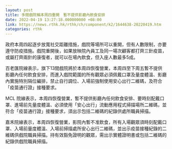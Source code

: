 ```yaml
---
layout: post
title: 多間戲院稱本周四重開　暫不提供影廳內飲食安排
date: 2022-04-19 13:27:18.000000000 +08:00
link: https://news.rthk.hk/rthk/ch/component/k2/1644638-20220419.htm
categories: rthk
---
```


政府本周四起逐步放寬社交距離措施，戲院等場所可以重開，但有人數限制，亦要遵守防疫措施。戲院重開後，如果放映院內員工及同一場次顧客都打齊三針疫苗，或屬打齊兩針的康復者，就可以在場內飲食，但入座人數最多5成。

百老匯院線表示，旗下13間戲院將於本周四恢復營業，本周四至下周五暫不提供影廳內任何飲食安排，而進入戲院範圍的所有觀眾必須佩戴口罩及量度體溫、影廳內實施特別隔位編排，禁止自行調位、入場前強制使用安心出行二維碼，及符合「疫苗通行證」接種要求。

MCL 院線表示，本周四恢復營業，暫不提供影廳內任何飲食安排、要時刻配戴口罩、進場前先量度體溫、必須使用「安心出行」流動應用程式掃描場所二維碼，並符合「疫苗通行證」接種要求，須出示包括二維碼的紀錄供處所職員掃描。

嘉禾院線表示，本周四恢復營業，影院內暫不准飲食，所有入場觀眾須時刻配戴口罩、入場前量度體溫、入場前掃描處所安心出行二維碼，並出示疫苗接種紀錄的二維碼供戲院職員掃描。持有效豁免證明的觀眾，需出示實體證明書或包括二維碼的紀錄供戲院職員掃描。
